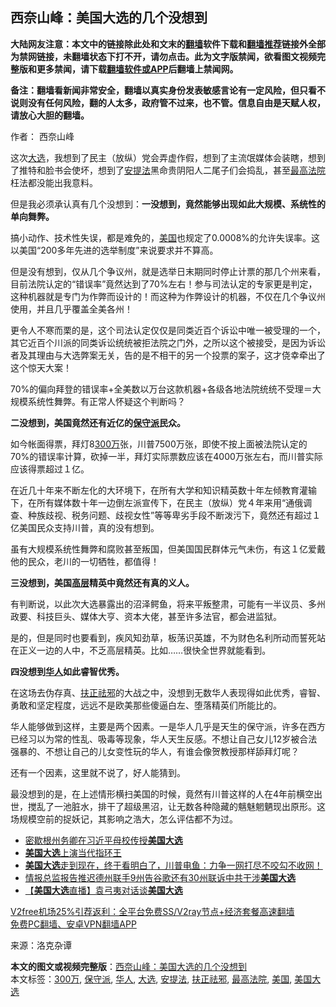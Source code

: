  <h2>西奈山峰：美国大选的几个没想到</h2> <p class="notice"><b>大陆网友注意：本文中的链接除此处和文末的<a href="https://github.com/bannedbook/fanqiang" >翻墙</a>软件下载和<a href="https://github.com/killgcd/justmysocks/blob/master/README.md">翻墙推荐</a>链接外全部为禁网链接，未翻墙状态下打不开，请勿点击。此为文字版禁闻，欲看图文视频完整版和更多禁闻，请下载<a href="https://github.com/bannedbook/fanqiang">翻墙软件或APP</a>后翻墙上禁闻网。</p><p>备注：翻墙看新闻非常安全，翻墙以真实身份发表敏感言论有一定风险，但只看不说则没有任何风险，翻的人太多，政府管不过来，也不管。信息自由是天赋人权，请放心大胆的翻墙。</b></p>  <div class="entry"> <p>作者： 西奈山峰</p> <p id="conimg">这次<a href="https://www.bannedbook.org/bnews/tag/%e5%a4%a7%e9%80%89/" class="st_tag internal_tag" rel="tag" title="标签 大选 下的日志">大选</a>，我想到了民主（放纵）党会弄虚作假，想到了主流氓媒体会装瞎，想到了推特和脸书会使坏，想到了<a href="https://www.bannedbook.org/bnews/tag/%e5%ae%89%e6%8f%90%e6%b3%95/" class="st_tag internal_tag" rel="tag" title="标签 安提法 下的日志">安提法</a>黑命贵阴阳人二尾子们会捣乱，甚至<a href="https://www.bannedbook.org/bnews/tag/%e6%9c%80%e9%ab%98%e6%b3%95%e9%99%a2/" class="st_tag internal_tag" rel="tag" title="标签 最高法院 下的日志">最高法院</a>枉法都没能出我意料。</p> <p>但是我必须承认真有几个没想到：<strong>一没想到，竟然能够出现如此大规模、系统性的单向舞弊。</strong></p> <p>搞小动作、技术性失误，都是难免的，<a href="https://www.bannedbook.org/bnews/tag/%e7%be%8e%e5%9b%bd/" class="st_tag internal_tag" rel="tag" title="标签 美国 下的日志">美国</a>也规定了0.0008%的允许失误率。这以美国“200多年先进的选举制度”来说要求并不算高。</p> <p>但是没有想到，仅从几个争议州，就是选举日末期同时停止计票的那几个州来看，目前法院认定的“错误率”竟然达到了70%左右！参与司法认定的专家更是判定，这种机器就是专门为作弊而设计的！而这种为作弊设计的机器，不仅在几个争议州使用，并且几乎覆盖全美各州！</p>  <p>更令人不寒而栗的是，这个司法认定仅仅是同类近百个诉讼中唯一被受理的一个，其它近百个川派的同类诉讼统统被拒法院之门外，之所以这个被接受，是因为诉讼者及其理由与大选弊案无关，告的是不相干的另一个投票的案子，这才侥幸牵出了这个惊天大案！</p> <p>70%的偏向拜登的错误率+全美数以万台这款机器+各级各地法院统统不受理＝大规模系统性舞弊。有正常人怀疑这个判断吗？</p> <p><strong>二没想到，美国竟然还有近亿的<a href="https://www.bannedbook.org/bnews/tag/%E4%BF%9D%E5%AE%88%E6%B4%BE/" class="st_tag internal_tag" rel="tag" title="标签 保守派 下的日志">保守派</a>民众。</strong></p> <p>如今帐面得票，拜灯8<a href="https://www.bannedbook.org/bnews/tag/300%E4%B8%87/" class="st_tag internal_tag" rel="tag" title="标签 300万 下的日志">300万</a>张，川普7500万张，即使不按上面被法院认定的70%的错误率计算，砍掉一半，拜灯实际票数应该在4000万张左右，而川普实际应该得票超过１亿。</p> <p>在近几十年来不断左化的大环境下，在所有大学和知识精英数十年左倾教育灌输下，在所有媒体数十年一边倒左派宣传下，在民主（放纵）党４年来用“通俄调查、种族歧视、税务问题、歧视女性”等等卑劣手段不断泼污下，竟然还有超过１亿美国民众支持川普，真的没有想到。</p>  <p>虽有大规模系统性舞弊和腐败甚至叛国，但美国国民群体元气未伤，有这１亿爱戴他的民众，老川的一切牺牲，都值得！</p> <p><strong>三没想到，美国<span class='wp_keywordlink_affiliate'><a href="https://www.bannedbook.org/bnews/ccpdope/" title="中共高层内幕" target="_blank">高层</a></span>精英中竟然还有真的义人。</strong></p> <p>有判断说，以此次大选暴露出的沼泽鳄鱼，将来平叛整肃，可能有一半议员、多州政要、科技巨头、媒体大亨、资本大佬，甚至许多法官，都会进监狱。</p> <p>是的，但是同时也要看到，疾风知劲草，板荡识英雄，不为财色名利所动而誓死站在正义一边的人中，不乏高层精英。比如……很快全世界就能看到。</p> <p><strong>四没想到<a href="https://www.bannedbook.org/bnews/tag/%e5%8d%8e%e4%ba%ba/" class="st_tag internal_tag" rel="tag" title="标签 华人 下的日志">华人</a>如此睿智优秀。</strong></p>  <p>在这场去伪存真、<a href="https://www.bannedbook.org/bnews/tag/%E6%89%B6%E6%AD%A3%E7%A5%9B%E9%82%AA/" class="st_tag internal_tag" rel="tag" title="标签 扶正祛邪 下的日志">扶正祛邪</a>的大战之中，没想到无数华人表现得如此优秀，睿智、勇敢和坚定程度，远远不是欧美那些傻逼白左、堕落精英们所能比的。</p> <p>华人能够做到这样，主要是两个因素。一是华人几乎是天生的保守派，许多在西方已经习以为常的性乱、吸毒等现象，华人天生反感。不想让自己女儿12岁被合法强暴的、不想让自己的儿女变性玩的华人，有谁会像贺教授那样舔拜灯呢？</p> <p>还有一个因素，这里就不说了，好人能猜到。</p> <p>最没想到的是，在上述情形横扫美国的时候，竟然有川普这样的人在4年前横空出世，搅乱了一池脏水，排干了超级黑沼，让无数各种隐藏的魑魅魍魉现出原形。这场规模空前的捉妖记，其影响之浩大，怎么评估都不为过。</p> <ul class='op-related-articles' title='相关阅读'> <li><a href='https://www.bannedbook.org/bnews/cbnews/20201219/1450729.html' target='_blank'>密歇根州务卿在习近平母校传授<b>美国大选</b></a></li> <li><a href='https://www.bannedbook.org/bnews/bannedvideo/20201219/1450723.html' target='_blank'><b>美国大选</b>上演当代指环王</a></li> <li><a href='https://www.bannedbook.org/bnews/bannedvideo/20201219/1450688.html' target='_blank'><b>美国大选</b>走到现在，终于看明白了，川普电鱼：力争一网打尽不咬勾不收网！</a></li> <li><a href='https://www.bannedbook.org/bnews/taiwannews/20201218/1450411.html' target='_blank'>情报总监报告推迟德州联手9州告谷歌还有30州联诉中共干涉<b>美国大选</b></a></li> <li><a href='https://www.bannedbook.org/bnews/bannedvideo/20201218/1450003.html' target='_blank'>【<b>美国大选</b>直播】袁弓夷对话谈<b>美国大选</b></a></li> </ul> <p class="texttj"> <a href="https://github.com/bannedbook/fanqiang/wiki/V2ray%E6%9C%BA%E5%9C%BA" target="_blank">V2free机场25%引荐返利：全平台免费SS/V2ray节点+经济套餐高速翻墙</a><br/> <a href="https://github.com/bannedbook/fanqiang/wiki/%E7%A6%81%E9%97%BB%E7%BD%91%E5%AE%89%E5%8D%93%E7%BF%BB%E5%A2%99%E6%96%B0%E9%97%BBAPP" target="_blank">免费PC翻墙、安卓VPN翻墙APP</a></p><p> 来源：洛克杂谭 </p> <a name='sharetosocial'></a>       <div><b>本文的图文或视频完整版</b>：<a href='https://www.bannedbook.org/bnews/comments/20201219/1450817.html'>西奈山峰：美国大选的几个没想到</a></div>  </div><!--END ENTRY--> <div class="postfooter"> <div>本文标签：<a href="https://www.bannedbook.org/bnews/tag/300%E4%B8%87/" rel="tag">300万</a>, <a href="https://www.bannedbook.org/bnews/tag/%E4%BF%9D%E5%AE%88%E6%B4%BE/" rel="tag">保守派</a>, <a href="https://www.bannedbook.org/bnews/tag/%e5%8d%8e%e4%ba%ba/" rel="tag">华人</a>, <a href="https://www.bannedbook.org/bnews/tag/%e5%a4%a7%e9%80%89/" rel="tag">大选</a>, <a href="https://www.bannedbook.org/bnews/tag/%e5%ae%89%e6%8f%90%e6%b3%95/" rel="tag">安提法</a>, <a href="https://www.bannedbook.org/bnews/tag/%E6%89%B6%E6%AD%A3%E7%A5%9B%E9%82%AA/" rel="tag">扶正祛邪</a>, <a href="https://www.bannedbook.org/bnews/tag/%e6%9c%80%e9%ab%98%e6%b3%95%e9%99%a2/" rel="tag">最高法院</a>, <a href="https://www.bannedbook.org/bnews/tag/%e7%be%8e%e5%9b%bd/" rel="tag">美国</a>, <a href="https://www.bannedbook.org/bnews/tag/%e7%be%8e%e5%9b%bd%e5%a4%a7%e9%80%89/" rel="tag">美国大选</a></div>  </div><!--END POSTFOOTER--> 